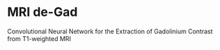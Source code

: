 # MRI de-Gad
Convolutional Neural Network for the Extraction of Gadolinium Contrast from T1-weighted MRI
